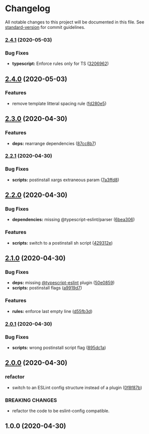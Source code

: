 # Changelog

All notable changes to this project will be documented in this file. See [standard-version](https://github.com/conventional-changelog/standard-version) for commit guidelines.

### [2.4.1](https://github.com/materya/eslint-config/compare/v2.4.0...v2.4.1) (2020-05-03)


### Bug Fixes

* **typescript:** Enforce rules only for TS ([3206962](https://github.com/materya/eslint-config/commit/3206962))



## [2.4.0](https://github.com/materya/eslint-config/compare/v2.3.0...v2.4.0) (2020-05-03)


### Features

* remove template litteral spacing rule ([fd280e5](https://github.com/materya/eslint-config/commit/fd280e5))



## [2.3.0](https://github.com/materya/eslint-config/compare/v2.2.1...v2.3.0) (2020-04-30)


### Features

* **deps:** rearrange dependencies ([87cc8b7](https://github.com/materya/eslint-config/commit/87cc8b7))



### [2.2.1](https://github.com/materya/eslint-config/compare/v2.2.0...v2.2.1) (2020-04-30)


### Bug Fixes

* **scripts:** postinstall xargs extraneous param ([7a3ffd8](https://github.com/materya/eslint-config/commit/7a3ffd8))



## [2.2.0](https://github.com/materya/eslint-config/compare/v2.1.0...v2.2.0) (2020-04-30)


### Bug Fixes

* **dependencies:** missing @typescript-eslint/parser ([6bea306](https://github.com/materya/eslint-config/commit/6bea306))


### Features

* **scripts:** switch to a postinstall sh script ([429312e](https://github.com/materya/eslint-config/commit/429312e))



## [2.1.0](https://github.com/materya/eslint-config/compare/v2.0.1...v2.1.0) (2020-04-30)


### Bug Fixes

* **deps:** missing [@typescript-eslint](https://github.com/typescript-eslint) plugin ([50e0859](https://github.com/materya/eslint-config/commit/50e0859))
* **scripts:** postinstall flags ([a9919d7](https://github.com/materya/eslint-config/commit/a9919d7))


### Features

* **rules:** enforce last empty line ([d55fb3d](https://github.com/materya/eslint-config/commit/d55fb3d))



### [2.0.1](https://github.com/materya/eslint-config/compare/v2.0.0...v2.0.1) (2020-04-30)


### Bug Fixes

* **scripts:** wrong postinstall script flag ([895dc1a](https://github.com/materya/eslint-config/commit/895dc1a))



## [2.0.0](https://github.com/materya/eslint-config/compare/v1.0.0...v2.0.0) (2020-04-30)


### refactor

* switch to an ESLint config structure instead of a plugin ([0f8f87b](https://github.com/materya/eslint-config/commit/0f8f87b))


### BREAKING CHANGES

* refactor the code to be eslint-config compatible.



## 1.0.0 (2020-04-30)
